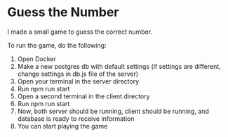 # Guess the Number
 I made a small game to guess the correct number.
 
 To run the game, do the following:
 
 1. Open Docker
 2. Make a new postgres db with default settings (if settings are different, change settings in db.js file of the server)
 3. Open your terminal in the server directory
 4. Run npm run start
 5. Open a second terminal in the client directory
 6. Run npm run start
 7. Now, both server should be running, client should be running, and database is ready to receive information
 8. You can start playing the game
